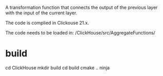 A transformation function that connects the output of the previous layer with the input of the current layer.

The code is complied in Clickouse 21.x.

The code needs to be loaded in: /ClickHouse/src/AggregateFunctions/

# build 
cd ClickHouse
mkdir build
cd build
cmake ..
ninja

